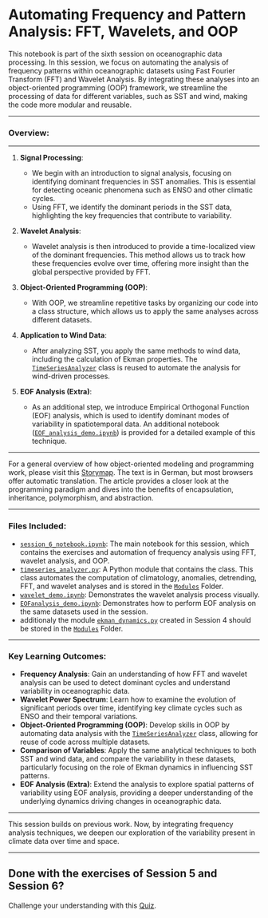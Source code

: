 # **Automating Frequency and Pattern Analysis: FFT, Wavelets, and OOP**

This notebook is part of the sixth session on oceanographic data processing. In this session, we focus on automating the analysis of frequency patterns within oceanographic datasets using Fast Fourier Transform (FFT) and Wavelet Analysis. By integrating these analyses into an object-oriented programming (OOP) framework, we streamline the processing of data for different variables, such as SST and wind, making the code more modular and reusable.

---

### **Overview**:
---
1. **Signal Processing**:
   - We begin with an introduction to signal analysis, focusing on identifying dominant frequencies in SST anomalies. This is essential for detecting oceanic phenomena such as ENSO and other climatic cycles.
   - Using FFT, we identify the dominant periods in the SST data, highlighting the key frequencies that contribute to variability.

2. **Wavelet Analysis**:
   - Wavelet analysis is then introduced to provide a time-localized view of the dominant frequencies. This method allows us to track how these frequencies evolve over time, offering more insight than the global perspective provided by FFT.

3. **Object-Oriented Programming (OOP)**:
   - With OOP, we streamline repetitive tasks by organizing our code into a class structure, which allows us to apply the same analyses across different datasets.


4. **Application to Wind Data**:
   - After analyzing SST, you apply the same methods to wind data, including the calculation of Ekman properties. The [`TimeSeriesAnalyzer`](/Modules/timeseries_analyzer.py) class is reused to automate the analysis for wind-driven processes.

5. **EOF Analysis (Extra)**:
   - As an additional step, we introduce Empirical Orthogonal Function (EOF) analysis, which is used to identify dominant modes of variability in spatiotemporal data. An additional notebook ([`EOF_analysis_demo.ipynb`](/Session6_FreqPatternsOOP/EOFanalysis_demo.ipynb)) is provided for a detailed example of this technique.

---

For a general overview of how object-oriented modeling and programming work, please visit this [Storymap](https://storymaps.arcgis.com/stories/dd9d06f89a63400c96927de117a5b28a). The text is in German, but most browsers offer automatic translation. The article provides a closer look at the programming paradigm and dives into the benefits of encapsulation, inheritance, polymorphism, and abstraction.

---


### Files Included:

- [`session_6_notebook.ipynb`](/Session6_FreqPatternsOOP/session_6_notebook.ipynb): The main notebook for this session, which contains the exercises and automation of frequency analysis using FFT, wavelet analysis, and OOP.
- [`timeseries_analyzer.py`](/Modules/timeseries_analyzer.py): A Python module that contains the class. This class automates the computation of climatology, anomalies, detrending, FFT, and wavelet analyses and is stored in the [`Modules`](/Modules/) Folder.
- [`wavelet_demo.ipynb`](/Session6_FreqPatternsOOP/wavelet_demo.ipynb): Demonstrates the wavelet analysis process visually.
- [`EOFanalysis_demo.ipynb`](/Session6_FreqPatternsOOP/EOFanalysis_demo.ipynb): Demonstrates how to perform EOF analysis on the same datasets used in the session.
- additionaly the module [`ekman_dynamics.py`](../Modules/ekman_dynamics.py) created in Session 4 should be stored in the [`Modules`](/Modules/) Folder.
---

### **Key Learning Outcomes**:

- **Frequency Analysis**: Gain an understanding of how FFT and wavelet analysis can be used to detect dominant cycles and understand variability in oceanographic data.
- **Wavelet Power Spectrum**: Learn how to examine the evolution of significant periods over time, identifying key climate cycles such as ENSO and their temporal variations.
- **Object-Oriented Programming (OOP)**: Develop skills in OOP by automating data analysis with the [`TimeSeriesAnalyzer`](/Modules/timeseries_analyzer.py) class, allowing for reuse of code across multiple datasets.
- **Comparison of Variables**: Apply the same analytical techniques to both SST and wind data, and compare the variability in these datasets, particularly focusing on the role of Ekman dynamics in influencing SST patterns.
- **EOF Analysis (Extra)**: Extend the analysis to explore spatial patterns of variability using EOF analysis, providing a deeper understanding of the underlying dynamics driving changes in oceanographic data.

---

This session builds on previous work. Now, by integrating frequency analysis techniques, we deepen our exploration of the variability present in climate data over time and space.

---

## Done with the exercises of Session 5 and Session 6?

Challenge your understanding with this [Quiz](https://stemjulescoast.github.io/QuizCollection/HCUquiz_ODP3.html).



